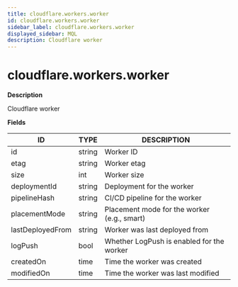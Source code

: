 ```yaml
---
title: cloudflare.workers.worker
id: cloudflare.workers.worker
sidebar_label: cloudflare.workers.worker
displayed_sidebar: MQL
description: Cloudflare worker
---
```


# cloudflare.workers.worker

**Description**

Cloudflare worker

**Fields**

| ID               | TYPE   | DESCRIPTION                                 |
| ---------------- | ------ | ------------------------------------------- |
| id               | string | Worker ID                                   |
| etag             | string | Worker etag                                 |
| size             | int    | Worker size                                 |
| deploymentId     | string | Deployment for the worker                   |
| pipelineHash     | string | CI/CD pipeline for the worker               |
| placementMode    | string | Placement mode for the worker (e.g., smart) |
| lastDeployedFrom | string | Worker was last deployed from               |
| logPush          | bool   | Whether LogPush is enabled for the worker   |
| createdOn        | time   | Time the worker was created                 |
| modifiedOn       | time   | Time the worker was last modified           |
